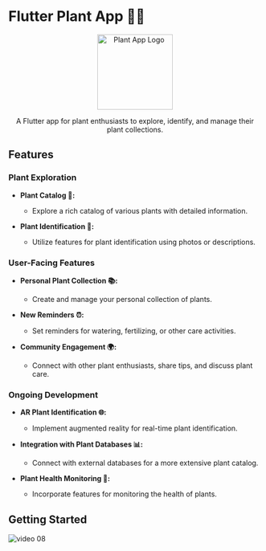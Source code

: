 # Flutter Plant App 🌿📱

<p align="center">
  <img src="https://your-plant-app-logo-url.com" alt="Plant App Logo" width="150">
</p>

<p align="center">A Flutter app for plant enthusiasts to explore, identify, and manage their plant collections.</p>

## Features

### Plant Exploration

- **Plant Catalog 🌱:**
  - Explore a rich catalog of various plants with detailed information.

- **Plant Identification 🌺:**
  - Utilize features for plant identification using photos or descriptions.

### User-Facing Features

- **Personal Plant Collection 📚:**
  - Create and manage your personal collection of plants.

- **New Reminders ⏰:**
  - Set reminders for watering, fertilizing, or other care activities.

- **Community Engagement 🌍:**
  - Connect with other plant enthusiasts, share tips, and discuss plant care.

### Ongoing Development

- **AR Plant Identification 🌐:**
  - Implement augmented reality for real-time plant identification.

- **Integration with Plant Databases 📊:**
  - Connect with external databases for a more extensive plant catalog.

- **Plant Health Monitoring 🌱:**
  - Incorporate features for monitoring the health of plants.


## Getting Started

![video 08](https://user-images.githubusercontent.com/33403844/152975357-dfeae391-e6bf-4392-97d5-fce229e8869d.png)


